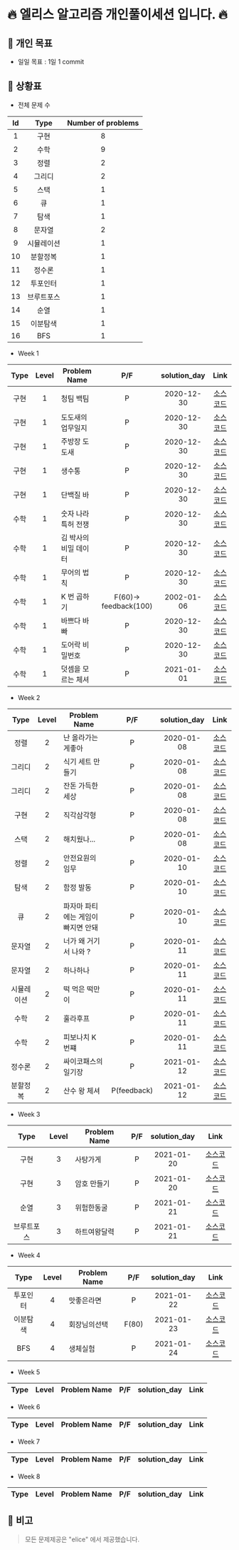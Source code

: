 # 🔥 엘리스 알고리즘 개인풀이세션 입니다. 🔥

## 📢 개인 목표

+ 일일 목표 : 1일 1 commit

## 📢 상황표

+ 전체 문제 수

| Id | Type | Number of problems |
| :---: | :---: | :---: |
| 1 | 구현| 8 |
| 2 | 수학 | 9 |
| 3 | 정렬 | 2 |
| 4 | 그리디 | 2 |
| 5 | 스택 | 1 |
| 6 | 큐 | 1 |
| 7 | 탐색 | 1 |
| 8 | 문자열 | 2 |
| 9 | 시뮬레이션 | 1 |
| 10 | 분할정복 | 1 |
| 11 | 정수론 | 1 |
| 12 | 투포인터 | 1 |
| 13 | 브루트포스 | 1 |
| 14 | 순열 | 1 |
| 15 | 이분탐색 | 1 |
| 16 | BFS | 1 |


+ Week 1

| Type| Level | Problem Name | P/F | solution_day | Link |
| :---: | :---: | --- | :---: | :---: | :---: |
| 구현 | 1 | 청팀 백팀 | P | 2020-12-30 | [소스코드](https://kdt-gitlab.elice.io/WI/elice_algorithm_study/-/blob/master/Week1/Q1.py) |
| 구현 | 1 | 도도새의 업무일지 | P | 2020-12-30 | [소스코드](https://kdt-gitlab.elice.io/WI/elice_algorithm_study/-/blob/master/Week1/Q2.py) |
| 구현 | 1 | 주방장 도도새 | P | 2020-12-30 | [소스코드](https://kdt-gitlab.elice.io/WI/elice_algorithm_study/-/blob/master/Week1/Q3.py) |
| 구현 | 1 | 생수통 | P | 2020-12-30 | [소스코드](https://kdt-gitlab.elice.io/WI/elice_algorithm_study/-/blob/master/Week1/Q4.py) |
| 구현 | 1 | 단백질 바 | P | 2020-12-30 | [소스코드](https://kdt-gitlab.elice.io/WI/elice_algorithm_study/-/blob/master/Week1/Q5.py) |
| 수학 | 1 | 숫자 나라 특허 전쟁 | P | 2020-12-30 | [소스코드](https://kdt-gitlab.elice.io/WI/elice_algorithm_study/-/blob/master/Week1/Q6.py) |
| 수학 | 1 | 김 박사의 비밀 데이터 | P | 2020-12-30 | [소스코드](https://kdt-gitlab.elice.io/WI/elice_algorithm_study/-/blob/master/Week1/Q7.py) |
| 수학 | 1 | 무어의 법칙 | P | 2020-12-30 | [소스코드](https://kdt-gitlab.elice.io/WI/elice_algorithm_study/-/blob/master/Week1/Q8.py) |
| 수학 | 1 | K 번 곱하기 | F(60)-> feedback(100) | 2002-01-06 | [소스코드](https://kdt-gitlab.elice.io/WI/elice_algorithm_study/-/blob/master/Week1/Q9.py) |
| 수학 | 1 | 바쁘다 바빠 | P | 2020-12-30 | [소스코드](https://kdt-gitlab.elice.io/WI/elice_algorithm_study/-/blob/master/Week1/Q10.py) |
| 수학 | 1 | 도어락 비밀번호 | P | 2020-12-30 | [소스코드](https://kdt-gitlab.elice.io/WI/elice_algorithm_study/-/blob/master/Week1/Q11.py) |
| 수학 | 1 | 덧셈을 모르는 체셔 | P | 2021-01-01 | [소스코드](https://kdt-gitlab.elice.io/WI/elice_algorithm_study/-/blob/master/Week1/Q12.py) |

+ Week 2

| Type | Level | Problem Name | P/F | solution_day | Link |
| :---: | :---: | --- | :---: | :---: | :---: |
| 정렬 | 2 | 난 올라가는게좋아 | P | 2020-01-08 | [소스코드](https://kdt-gitlab.elice.io/WI/elice_algorithm_study/-/blob/master/Week2/Q_%EB%82%9C%EC%98%AC%EB%9D%BC%EA%B0%80%EB%8A%94%EA%B2%8C%EC%A2%8B%EC%95%84.py) |
| 그리디 | 2 | 식기 세트 만들기 | P | 2020-01-08 | [소스코드](https://kdt-gitlab.elice.io/WI/elice_algorithm_study/-/blob/master/Week2/Q_%EC%8B%9D%EA%B8%B0%EC%84%B8%ED%8A%B8%EB%A7%8C%EB%93%A4%EA%B8%B0.py) |
| 그리디 | 2 | 잔돈 가득한 세상 | P | 2020-01-08 | [소스코드](https://kdt-gitlab.elice.io/WI/elice_algorithm_study/-/blob/master/Week2/Q_%EC%9E%94%EB%8F%88%EA%B0%80%EB%93%9D%ED%95%9C%EC%84%B8%EC%83%81.py) |
| 구현 | 2 | 직각삼각형 | P | 2020-01-08 | [소스코드](https://kdt-gitlab.elice.io/WI/elice_algorithm_study/-/blob/master/Week2/Q_%EC%A7%81%EA%B0%81%EC%82%BC%EA%B0%81%ED%98%95.py) |
| 스택 | 2 | 해치웠나... | P | 2020-01-08 | [소스코드](https://kdt-gitlab.elice.io/WI/elice_algorithm_study/-/blob/master/Week2/Q_%ED%95%B4%EC%A7%80%EC%9B%A0%EB%82%98.py) |
| 정렬 | 2 | 안전요원의 임무 | P | 2020-01-10 | [소스코드](https://kdt-gitlab.elice.io/WI/elice_algorithm_study/-/blob/master/Week2/Q_%EC%95%88%EC%A0%84%EC%9A%94%EC%9B%90%EC%9D%98_%EC%9E%84%EB%AC%B4.py) | 
| 탐색 | 2 | 함정 발동 | P | 2020-01-10 | [소스코드](https://kdt-gitlab.elice.io/WI/elice_algorithm_study/-/blob/master/Week2/Q_%ED%95%A8%EC%A0%95%EB%B0%9C%EB%8F%99.py) |
| 큐 | 2 | 파자마 파티에는 게임이 빠지면 안돼 | P | 2020-01-10 | [소스코드](https://kdt-gitlab.elice.io/WI/elice_algorithm_study/-/blob/master/Week2/Q_%ED%8C%8C%EC%9E%90%EB%A7%88_%ED%8C%8C%ED%8B%B0%EC%97%90%EB%8A%94_%EA%B2%8C%EC%9E%84%EC%9D%B4_%EB%B9%A0%EC%A7%80%EB%A9%B4_%EC%95%88%EB%8F%BC.py)|
| 문자열 | 2 | 너가 왜 거기서 나와 ? | P | 2020-01-11 | [소스코드](https://kdt-gitlab.elice.io/WI/elice_algorithm_study/-/blob/master/Week2/Q_%EB%84%88%EA%B0%80_%EC%99%9C_%EA%B1%B0%EA%B8%B0%EC%84%9C_%EB%82%98%EC%99%80.py) |
| 문자열 | 2 | 하나하나 | P | 2020-01-11 | [소스코드](https://kdt-gitlab.elice.io/WI/elice_algorithm_study/-/blob/master/Week2/Q_%ED%95%98%EB%82%98%ED%95%98%EB%82%98.py) |
| 시뮬레이션 | 2 | 떡 먹은 떡만이 | P | 2020-01-11| [소스코드](https://kdt-gitlab.elice.io/WI/elice_algorithm_study/-/blob/master/Week2/Q_%EB%96%A1_%EB%A8%B9%EC%9D%80_%EB%96%A1%EB%A7%8C%EC%9D%B4.py)|
| 수학 | 2 | 훌라후프 | P | 2020-01-11 | [소스코드](https://kdt-gitlab.elice.io/WI/elice_algorithm_study/-/blob/master/Week2/Q_%ED%9B%8C%EB%9D%BC%ED%9B%84%ED%94%84.py)|
| 수학 | 2 | 피보나치 K 번쨰 | P | 2020-01-11 | [소스코드](https://kdt-gitlab.elice.io/WI/elice_algorithm_study/-/blob/master/Week2/Q_%ED%94%BC%EB%B3%B4%EB%82%98%EC%B9%98_K%EB%B2%88%EC%A7%B8_%EC%88%98%EB%8A%94.py)|
| 정수론 | 2 | 싸이코패스의 일기장 | P | 2021-01-12 | [소스코드](https://kdt-gitlab.elice.io/WI/elice_algorithm_study/-/blob/master/Week2/Q_%EC%8B%B8%EC%9D%B4%EC%BD%94%ED%8C%A8%EC%8A%A4%EC%9D%98_%EC%9D%BC%EA%B8%B0%EC%9E%A5.py) |
| 분할정복 | 2 | 산수 왕 체셔 | P(feedback) | 2021-01-12 | [소스코드](https://kdt-gitlab.elice.io/WI/elice_algorithm_study/-/blob/master/Week2/Q_%EC%82%B0%EC%88%98%EC%99%95%EC%B2%B4%EC%85%94.py) |

+ Week 3

| Type | Level | Problem Name | P/F | solution_day | Link |
| :---: | :---: | --- | :---: | :---: | :---: |
| 구현 | 3 | 사탕가게 | P | 2021-01-20 | [소스코드](https://kdt-gitlab.elice.io/WI/elice_algorithm_study/-/blob/master/Week4/Q_%EB%A7%9B%EC%A2%8B%EC%9D%80%EB%9D%BC%EB%A9%B4.py) |
| 구현 | 3 | 암호 만들기 | P | 2021-01-20 | [소스코드](https://kdt-gitlab.elice.io/WI/elice_algorithm_study/-/blob/master/Week3/Q_%EC%95%94%ED%98%B8%EB%A7%8C%EB%93%A4%EA%B8%B0.py) |
| 순열 | 3 | 위험한동굴 | P | 2021-01-21 | [소스코드](https://kdt-gitlab.elice.io/WI/elice_algorithm_study/-/blob/master/Week3/Q_%EC%9C%84%ED%97%98%ED%95%9C%EB%8F%99%EA%B5%B4.py) |
| 브루트포스 | 3 | 하트여왕달력 | P | 2021-01-21 | [소스코드](https://kdt-gitlab.elice.io/WI/elice_algorithm_study/-/blob/master/Week3/Q_%ED%95%98%ED%8A%B8%EC%97%AC%EC%99%95%EB%8B%AC%EB%A0%A5.py) | 

+ Week 4

| Type | Level | Problem Name | P/F | solution_day | Link |
| :---: | :---: | --- | :---: | :---: | :---: |
| 투포인터 | 4 | 맛좋은라면 | P | 2021-01-22 | [소스코드](https://kdt-gitlab.elice.io/WI/elice_algorithm_study/-/blob/master/Week4/Q_%EB%A7%9B%EC%A2%8B%EC%9D%80%EB%9D%BC%EB%A9%B4.py) |
| 이분탐색 | 4 | 회장님의선택 | F(80) | 2021-01-23 | [소스코드](https://kdt-gitlab.elice.io/WI/elice_algorithm_study/-/blob/master/Week4/Q_%ED%9A%8C%EC%9E%A5%EB%8B%98%EC%9D%98%EA%B3%A0%EB%AF%BC.py)|
| BFS | 4 | 생체실험 | P | 2021-01-24 | [소스코드](https://kdt-gitlab.elice.io/WI/elice_algorithm_study/-/blob/master/Week4/Q_%EC%83%9D%EC%B2%B4%EC%8B%A4%ED%97%98.py) |

+ Week 5

| Type | Level | Problem Name | P/F | solution_day | Link |
| :---: | :---: | --- | :---: | :---: | :---: |

+ Week 6

| Type | Level | Problem Name | P/F | solution_day | Link |
| :---: | :---: | --- | :---: | :---: | :---: |

+ Week 7

| Type | Level | Problem Name | P/F | solution_day | Link |
| :---: | :---: | --- | :---: | :---: | :---: |

+ Week 8

| Type | Level | Problem Name | P/F | solution_day | Link |
| :---: | :---: | --- | :---: | :---: | :---: |


## 📢 비고

> 모든 문제제공은 "elice" 에서 제공했습니다.
